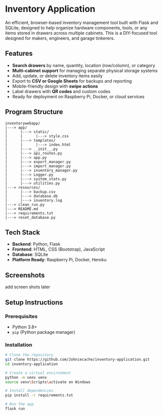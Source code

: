 # Inventory Application

An efficient, browser-based inventory management tool built with Flask and SQLite, designed to help organize hardware components, tools, or any items stored in drawers across multiple cabinets. This is a DIY-focused tool designed for makers, engineers, and garage tinkerers.

## Features

- **Search drawers** by name, quantity, location (row/column), or category
- **Multi-cabinet support** for managing separate physical storage systems
- Add, update, or delete inventory items easily
- Export to **CSV or Google Sheets** for backups and reporting
- Mobile-friendly design with **swipe actions**
- Label drawers with **QR codes** and custom codes
- Ready for deployment on Raspberry Pi, Docker, or cloud services

## Program Structure

```
inventorywebapp/
|---> app/
|      |---> static/
|      |      |---> style.css
|      |---> templates/
|      |      |---> index.html
|      |---> __init__.py
|      |---> api_routes.py
|      |---> app.py
|      |---> export_manager.py
|      |---> import_manager.py
|      |---> inventory_manager.py
|      |---> Logger.py
|      |---> system_stats.py
|      |---> utilities.py
|---> resources/
|      |---> backup.csv
|      |---> database.db
|      |---> inventory.log
|---> clean_run.py
|---> README.md
|---> requirements.txt
|---> reset_database.py
```

## Tech Stack

- **Backend**: Python, Flask
- **Frontend**: HTML, CSS (Bootstrap), JavaScript
- **Database**: SQLite
- **Platform Ready**: Raspberry Pi, Docker, Heroku

## Screenshots
add screen shots later

## Setup Instructions

### Prerequisites

- Python 3.8+
- `pip` (Python package manager)

### Installation

```bash
# Clone the repository
git clone https://github.com/Johniecache/inventory-application.git
cd inventory-application

# Create a virtual environment
python -m venv venv
source venv\Scripts\activate on Windows

# Install dependencies
pip install -r requirements.txt

# Run the app
flask run
